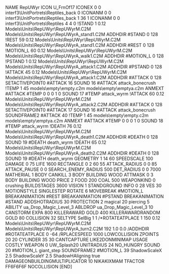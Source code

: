NAME RepUWyr
ICON U_FrnOf17
ICONEX 0 0 interf3\UnitPortrets\Reptiles_back 0
ICONANM 0 0 interf3\UnitPortrets\Reptiles_back 1 36 1
ICONANM 0 0 interf3\UnitPortrets\Reptiles 4 4 0
!STAND          1 0.12 Models\Units\RepUWyr\RepUWyrM.C2M Models\Units\RepUWyr\RepUWyrA_stand1.C2M
ADDHDIR #STAND 0 128
!REST          59 0.12 Models\Units\RepUWyr\RepUWyrM.C2M Models\Units\RepUWyr\RepUWyrA_stand1.C2M
ADDHDIR #REST 0 128
!MOTION_L      60 0.12 Models\Units\RepUWyr\RepUWyrM.C2M Models\Units\RepUWyr\RepUWyrA_walk1.C2M
ADDHDIR #MOTION_L 0 128
!PSTAND        1  0.12 Models\Units\RepUWyr\RepUWyrM.C2M Models\Units\RepUWyr\RepUWyrA_attack1.C2M
ADDHDIR #PSTAND 0 128 
!ATTACK        45 0.12 Models\Units\RepUWyr\RepUWyrM.C2M Models\Units\RepUWyr\RepUWyrA_attack1.C2M
ADDHDIR #ATTACK 0 128
SETACTIVEPOINT0 #ATTACK 16
SOUND 16 #ATTACK attack_bonecrush
!TEMP  1 45 models\empty\empty.c2m models\empty\emptya.c2m
ANMEXT #ATTACK #TEMP 0 0 0 1 0
SOUND 17 #TEMP attack_wyrm
!ATTACK       60 0.12 Models\Units\RepUWyr\RepUWyrM.C2M Models\Units\RepUWyr\RepUWyrA_attack2.C2M
ADDHDIR #ATTACK 0 128
SETACTIVEPOINT0 #ATTACK 17
SOUND 16 #ATTACK attack_bonecrush
SOUNDFRAME2 #ATTACK 40
!TEMP  1 45 models\empty\empty.c2m models\empty\emptya.c2m
ANMEXT #ATTACK #TEMP 0 0 0 1 0
SOUND 18 #TEMP attack_wyrm
!DEATH         76 0.12 Models\Units\RepUWyr\RepUWyrM.C2M Models\Units\RepUWyr\RepUWyrA_death1.C2M
ADDHDIR #DEATH 0 128
SOUND 19 #DEATH death_wyrm
!DEATH         65 0.12 Models\Units\RepUWyr\RepUWyrM.C2M Models\Units\RepUWyr\RepUWyrA_death2.C2M
ADDHDIR #DEATH 0 128
SOUND 19 #DEATH death_wyrm
GEOMETRY 1 14 60
SPEEDSCALE 100
DAMAGE   0 75
LIFE     1600
RECTANGLE 0 2 60 55
ATTACK_RADIUS 0 0 85
ATTACK_PAUSE 0 0
SEARCH_ENEMY_RADIUS 500
DET_RADIUS 0 0 7000
MATHERIAL 1 BODY
CANKILL 3 BODY BUILDING WOOD 
ATTMASK 0 3 BODY BUILDING WOOD 
PRICE 2 FOOD 200 COAL 500
WEAPONKIND 0 crushing
BUILDSTAGES 3600
VISION 1
STANDGROUND
INFO 0 28
VES 30
MOTIONSTYLE SINGLESTEP
ROTATE 6
MOVEBREAK #MOTION_L
BREAKANIMATION #REST
BREAKANIMATION #PSTAND
BREAKANIMATION #STAND
ADDSHOTRADIUS 30
PROTECTION 2 magical 20 piercing 5
ABILITY ua_Drop_Magic_Level_3
ABLDROP ua_Drop_Magic_Level_3 10
CANSTORM
EXPA 800
KILLERAWARD             GOLD 400
KILLERAWARDRANDOM       GOLD 80
COLLISION 32
SELTYPE SelBig 1 1
/*ROTATEATPLACE      1 150 0.12 Models\Units\RepUWyr\RepUWyrM.C2M Models\Units\RepUWyr\RepUWyrA_turn2.C2M 192 1.0 0.0
/ADDHDIR #ROTATEATPLACE 0 -64
/RPLACESPEED         1000
LOWCOLLISION
ZPOINTS 20 20
CYLINDER 35 30
CANTCAPTURE
LIKE2DONMINIMAP
USAGE COSTLY
WEAPON 0 UW_Splash20
UNITRADIUS 24
NO_HUNGRY
SOUND 20 #MOTION_L giant_step
SOUNDFRAME2 #MOTION_L 39
ShadowScaleX 2.5
ShadowScaleY 2.5
ShadowHAligning true
DAMAGEONBUILDINGMULTIPLICATOR 10
NIKAKIXMAM
TFACTOR FF6F6F6F
NOCOLLISION
[END]
